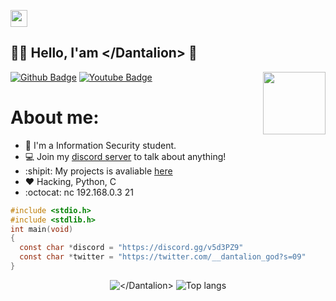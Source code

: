 <p align="left">
  <img src="https://user-images.githubusercontent.com/5679180/79618120-0daffb80-80be-11ea-819e-d2b0fa904d07.gif" width="27px">
</p>

## :man_technologist: Hello, I'am \</Dantalion> 👋

<img align='right' src='https://user-images.githubusercontent.com/5713670/87202985-820dcb80-c2b6-11ea-9f56-7ec461c497c3.gif' width='100"'>

[![Github Badge](https://img.shields.io/badge/-Github-000?style=flat-square&logo=Github&logoColor=white&link=https://github.com/fagnerpsantos)](https://github.com/Slayyer-dev)
[![Youtube Badge](https://img.shields.io/badge/-YouTube-ff0000?style=flat-square&labelColor=ff0000&logo=youtube&logoColor=white&link=https://www.youtube.com/user/TreinaWeb)](https://www.youtube.com/channel/UCret_G0WHRBQYG5MesldNjw?view_as=subscriber)

# About me:
- :game_die: I'm a Information Security student.
- 💻 Join my [discord server](https://discord.gg/v5d3PZ9) to talk about anything!
- :shipit: My projects is avaliable [here](https://github.com/Dantalion-dev)
- :heart: Hacking, Python, C
- :octocat: nc 192.168.0.3 21

```c
#include <stdio.h>
#include <stdlib.h>
int main(void)
{
  const char *discord = "https://discord.gg/v5d3PZ9"
  const char *twitter = "https://twitter.com/__dantalion_god?s=09"
}

```


<p align="center">
  <img src="https://github-readme-stats.vercel.app/api?username=Dantalion-dev&show_icons=true&title_color=fff&icon_color=00d9ff&text_color=c9d1d9&bg_color=161b22" alt="</Dantalion>"/>
    <img src="https://github-readme-stats.vercel.app/api/top-langs/?username=Dantalion-dev&layout=compact&show_icons=true&title_color=fff&icon_color=fff&text_color=c9d1d9&bg_color=161b22" alt="Top langs" />
</p>

<!--
**Slayyer-dev/Slayyer-dev** is a ✨ _special_ ✨ repository because its `README.md` (this file) appears on your GitHub profile.

Here are some ideas to get you started:

- 🔭 I’m currently working on ...
- 🌱 I’m currently learning ...
- 👯 I’m looking to collaborate on ...
- 🤔 I’m looking for help with ...
- 💬 Ask me about ...
- 📫 How to reach me: ...
- 😄 Pronouns: ...
- ⚡ Fun fact: ...
-->
